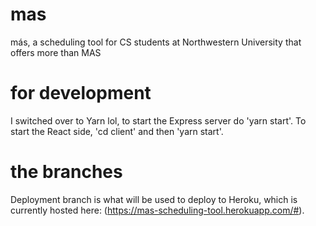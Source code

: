 # mas
más, a scheduling tool for CS students at Northwestern University that offers more than MAS

# for development
I switched over to Yarn lol, to start the Express server do 'yarn start'. To start the React side, 'cd client' and then 'yarn start'.

# the branches
Deployment branch is what will be used to deploy to Heroku, which is currently hosted here: (https://mas-scheduling-tool.herokuapp.com/#).
